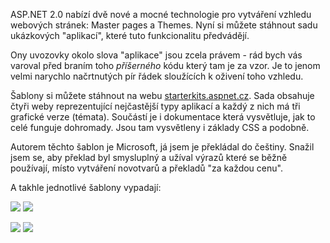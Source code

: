 <!-- dcterms:identifier = aspnetcz#72 -->
<!-- dcterms:title = Stáhněte si šablony pro ASP.NET 2.0 -->
<!-- dcterms:abstract = ASP.NET 2.0 nabízí dvě nové a mocné technologie pro vytváření vzhledu webových stránek: Master pages a Themes. Nyní si můžete stáhnout sadu ukázkových "aplikací", které tuto funkcionalitu předvádějí. -->
<!-- np9:categoryId = 1 -->
<!-- x4w:category = IT -->
<!-- np9:authorId = 1 -->
<!-- np9:authorEmail = michal.valasek@altairis.cz -->
<!-- dcterms:creator = Michal Altair Valášek -->
<!-- dcterms:created = 2006-01-05T20:40:41.977+01:00 -->
<!-- dcterms:dateAccepted = 2006-01-05T20:40:41.977+01:00 -->

ASP.NET 2.0 nabízí dvě nové a mocné technologie pro vytváření vzhledu webových stránek: Master pages a Themes. Nyní si můžete stáhnout sadu ukázkových "aplikací", které tuto funkcionalitu předvádějí.

Ony uvozovky okolo slova "aplikace" jsou zcela právem - rád bych vás varoval před braním toho *příšerného* kódu který tam je za vzor. Je to jenom velmi narychlo načrtnutých pír řádek sloužících k oživení toho vzhledu.

Šablony si můžete stáhnout na webu [starterkits.aspnet.cz](http://starterkits.aspnet.cz/Downloads/Product.aspx?ProductID=16). Sada obsahuje čtyři weby reprezentující nejčastější typy aplikací a každý z nich má tři grafické verze (témata). Součástí je i dokumentace která vysvětluje, jak to celé funguje dohromady. Jsou tam vysvětleny i základy CSS a podobně.

Autorem těchto šablon je Microsoft, já jsem je překládal do češtiny. Snažil jsem se, aby překlad byl smysluplný a užíval výrazů které se běžně používají, místo vytváření novotvarů a překladů "za každou cenu".

A takhle jednotlivé šablony vypadají:

![](https://www.cdn.altairis.cz/Blog/2006/20060105-Commerce.gif) ![](https://www.cdn.altairis.cz/Blog/2006/20060105-Corporate.gif)

![](https://www.cdn.altairis.cz/Blog/2006/20060105-Personal.gif) ![](https://www.cdn.altairis.cz/Blog/2006/20060105-SmallBusiness.gif)